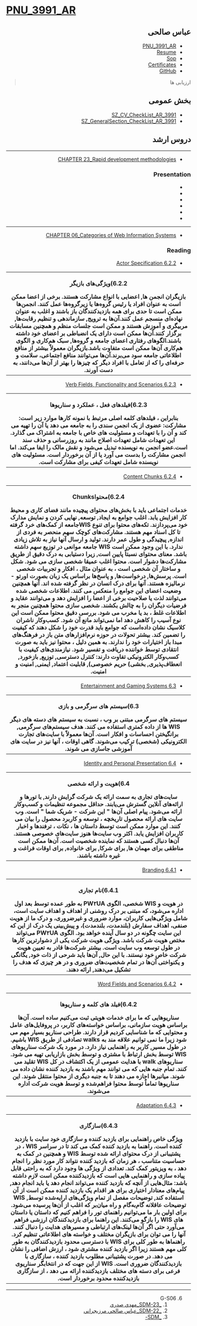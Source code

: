 # [PNU_3991_AR](https://github.com/salehiaccount/PNU_3991_AR)

<div dir="rtl">
    
## عباس صالحی 
- [PNU_3991_AR](https://github.com/salehiaccount/PNU_3991_AR)
- [Resume](https://soheilemail.github.io/ )
- [Sop](https://salehiaccount.github.io/Sop/)
- [Certificates]()
- [GitHub](https://github.com/salehiaccount)
    
> ارزیابی ها
##  بخش عمومی
- [SZ_CV_CheckList_AR_3991]()
- [SZ_GeneralSection_CheckList_AR_3991]()

## دروس ارشد
------------------
- [CHAPTER 23_Rapid development methodologies]() 

### Presentation

- []()
- []()
- []()
- []()
- []()
- []()

----------------------------------------
- [CHAPTER 06_Categories of Web Information Systems]()

### Reading

- [6.2.2 Actor Specification]()

<table style="width:100%">
  <tr>
  <th >
 <p>6.2.2)ویژگی‌های بازیگر</p>
    بازیگران انجمن ها, اعضایی با انواع مشارکت هستند. برخی از اعضا ممکن است به عنوان افراد یا رئیس گروه‌ها یا زیرگروه‌ها عمل کنند. انجمن‌ها ممکن است تا حدی برای همه بازدیدکنندگان باز باشند و اغلب به عنوان نهاده‌ای منسجم عمل کنند.آن‌ها به ترویج, سازماندهی و تنظیم رقابت‌ها, مربیگری و آموزش هستند و ممکن است جلسات منظم و همچنین مسابقات برگزار کنند.آن‌ها ممکن است دارای یک انضباطی بر اعضای خود داشته باشند.الگوهای رفتاری اعضای جامعه و گروه‌ها, سبک هم‌کاری و الگوی هم‌کاری آن‌ها ممکن است متفاوت باشد.بازیگران معمولاً بیشتر از منافع اطلاعاتی جامعه سود می‌برند.آن‌ها می‌توانند منافع اجتماعی، سلامت و حرفه‌ای را که از تعامل با افراد دیگر که چیزها را بهتر از آن‌ها می‌دانند، به دست آورند.
</th >
  </tr>
   </table>
   
- [6.2.3 Verb Fields, Functionality and Scenarios]()

<table style="width:100%">
  <tr>
  <th >
 <p>6.2.3)فیلدهای فعل ، عملکرد و سناریوها</p>
    بنابراین ، فیلدهای کلمه اصلی مرتبط با نمونه کارها موارد زیر است: مشارکت: عضوی از یک انجمن سندی را به جامعه می دهد یا آن را تهیه می کند و آن را با تعهدات و مسئولیت های خاص با جامعه به اشتراک می گذارد. این تعهدات شامل تعهدات اصلاح مانند به روزرسانی و حذف سند است.عضو انجمن به نویسنده تبدیل می‌شود و نقش مالک را ایفا می‌کند. اما انجمن مشارکت را بدست می آورد یا از آن برخوردار است. مسئولیت های نویسنده شامل تعهدات کیفی برای مشارکت است.
</th >
  </tr>
   </table>

- [6.2.4 Content Chunks]()

<table style="width:100%">
  <tr>
  <th >
 <p>6.2.4)محتواChunks</p>
      خدمات اجتماعی باید با بخش‌های محتوای پیچیده مانند فضای کاری و محیط کار افزایش یابد. اغلب جوامع به ایجاد, توسعه, نهایی کردن و نمایش مدارک خود می‌پردازند. تکه‌های محتوا برای تنوع WISجامعه از کمک‌های خرد گرفته تا کل اسناد مهم هستند. مشارکت‌های کوچک سهم منحصر به فردی از اندازه, پیچیدگی و طول عمر دارند. تولید و ارسال آنها نیاز به تلاش زیادی ندارد. با این وجود ممکن است WIS جامعه موانعی در توزیع سهم داشته باشد. معنای محتوای نسبتاً پایین است, زیرا دستیابی به درک دقیق از طریق مشارکت‌ها دشوار است. محتوا اغلب عمیقا شخصی سازی می شود. شکل و ساختار آن شخصی است ، به عنوان مثال ، افکار و تجربیات شخصی است. پرسش‌ها, درخواست‌ها, و پاسخ‌ها براساس یک زبان بصورت اورتو - نرمالیزه هستند. آنها برای درک انسان در نظر گرفته شده اند. آنها همچنین وضعیت اعضای این جوامع را منعکس می کنند. اطلاعات شخصی شده می‌توانند لذت یا صلاحیت برخی از اعضا را افزایش دهد و می‌توانند عقاید و فرضیات دیگران را به چالش بکشند. شخصی سازی محتوا همچنین منجر به اطلاعات غلط ، بد یا مخرب می شود. بررسی دقیق محتوا ممکن است این نوع آسیب را کاهش دهد اما نمی‌تواند مانع آن شود. کسب‌وکار ناشران کلاسیک نشان داده‌است که جوامع باید قدرت خود را شکل دهند که کیفیت را تضمین کند. بیشتر تحولات در حوزه نرم‌افزارهای متن باز در فرهنگ‌های مبدا باز اختیارات خود را ندارند. به همین دلیل ، محتوا نیز باید به صورت انتقادی توسط خواننده دریافت و تفسیر شود. نیازمندی‌های کیفیت با کسب‌وکار الکترونیکی تفاوت دارند: کنترل دسترسی, توزیع, بازخورد, انعطاف‌پذیری, بخشی) حریم خصوصی), قابلیت اعتماد, ایمنی, امنیت و امنیت.
</th >
  </tr>
   </table>

- [6.3 Entertainment and Gaming Systems]()

<table style="width:100%">
  <tr>
  <th >
 <p>6.3)سیستم های سرگرمی و بازی</p>
      سیستم های سرگرمی مبتنی بر وب ، نسبت به سیستم های دسته های دیگر WIS ها از داده کمتری استفاده می کنند. هدف سیستم‌های سرگرمی, برانگیختن احساسات و افکار است. آن‌ها معمولاً با سایت‌های تجارت الکترونیکی (شخصی) ترکیب می‌شوند. گاهی اوقات ، آنها نیز در سایت های آموزشی جاسازی می شوند.
</th >
  </tr>
   </table>

- [6.4 Identity and Personal Presentation]()

<table style="width:100%">
  <tr>
  <th >
 <p>6.4)هویت و ارائه شخصی</p>
      سایت‌های تجاری به سمت ارائه یک شرکت گرایش دارند, با تورها و ارائه‌های آنلاین گسترش می‌یابند. حداقل مجموعه تنظیمات و کسب‌وکار ارائه می‌شود. پیام اصلی آن‌ها " این شرکت - شریک شما " است. وب سایت های ارائه محصول تاریخچه ، توسعه و کاربرد محصول را بیان می کنند. این موارد ممکن است توسط داستان ها ، نکات ، ترفندها و اخبار کاربران افزایش یابد. اکثر وب سایت‌ها هنوز سایت‌های خصوصی هستند. آن‌ها دنبال کسی هستند که نماینده شخصیت است. آن‌ها ممکن است مناطقی برای مهمان ها, برای شرکا, برای خانواده, برای اوقات فراغت و غیره داشته باشند.
</th >
  </tr>
   </table>

- [6.4.1 Branding]()

<table style="width:100%">
  <tr>
  <th >
 <p>6.4.1)نام تجاری</p>
      در هویت و WIS شخصی، الگوی PW۲UA به طور عمده توسط بعد اول اداره می‌شود، که مبتنی بر درک روشنی از اهداف و اهداف سایت است، شامل ویژگی‌هایی کاربران، موارد ضروری و غیرضروری، و  درک ما از هویت صنفی، اهداف سفارش (بلندمدت، بلندمدت)، و پیش‌بینی یک درک از این که این سایت چگونه در دو سال آینده خواهد بود. الگوی PW۲UA می‌تواند مختص هویت شرکت باشد. ویژگی هویت شرکت یکی از دشوارترین کارها در طول توسعه وب سایت است. بیشتر شرکت‌ها قادر به تعیین هویت شرکت خاص خود نیستند. با این حال, آن‌ها باید شرحی از ذات خود, یگانگی و یکنواختی آن‌ها در تمام شخصیت‌های ضروری و در هر چیزی که هدف را تشکیل می‌دهند, ارائه دهند.
</th >
  </tr>
   </table>

- [6.4.2 Word Fields and Scenarios]()

<table style="width:100%">
  <tr>
  <th >
 <p>6.4.2)فیلد های کلمه و سناریوها </p>
      سناریوهایی که ما برای خدمات هویتی ثبت می‌کنیم ساده است. آن‌ها براساس هویت سازمانی، براساس خواسته‌های کاربر، در پروفایل‌های عامل و محتوایی که ما شناسایی کردیم قرار دارند. طراحی سناریو بسیار مهم می شود زیرا ما نمی توانیم علاقه مند به walks تصادفی از طریق WIS باشیم. در طول مسیر, کاربر به راهنمایی نیاز دارد. در مورد یک شرکت سناریوهای WIS توسط بخش ارتباط با مشتری و توسط بخش بازاریابی تهیه می شود. سناریوهای walk با هدایت عمومی از یک اکتشاف در کل WIS تقلید می کنند. تمام جنبه هایی که می توانند مهم باشند به بازدید کننده نشان داده می شوند. میانبرها اجازه می دهند تا به جنبه دیگری از محتوا منتقل شوند. این سناریوها تماماً توسط محتوا فراهم‌شده و توسط هویت شرکت اداره می‌شوند.
</th >
  </tr>
   </table>

- [6.4.3 Adaptation]()

<table style="width:100%">
  <tr>
  <th >
 <p>6.4.3)سازگاری</p>
      ویژگی خاص راهنمایی برای بازدید کننده و سازگاری خود سایت با بازدید کننده است. راهنما به بازدید کننده کمک می کند تا در سراسر WIS ، در پشتیبانی از درک محتوای ارائه شده توسط WIS و همچنین در کمک به حساسیت متناسب ، هر زمان که بازدید کننده نتواند کار مورد نظر را انجام دهد ، به ویزیتور کمک کند. تعدادی از ویژگی ها وجود دارد که به راحتی قابل پیاده سازی و راهنمایی هایی است که بازدیدکننده ممکن است لازم داشته باشد: مثال‌هایی از آنچه که بازدید کننده می‌تواند انجام دهد یا باید انجام دهد, پیام‌های معنادار اختیاری برای هر اقدام یک بازدید کننده ممکن است از آن استفاده کند, توضیحات مفصل از تمام ویژگی‌های ارایه‌شده توسط, WIS توضیحات عاقلانه گام‌به‌گام و راه میان‌بر که اغلب از آن‌ها پرسیده می‌شود. برای اولین بار ما می‌توانیم راهنمای تور را فراهم کنیم که داستان یا داستان های WIS را بازگو می‌کنند. این راهنما برای بازدیدکنندگان ارزشی فراهم می‌آورد حتی اگر آن‌ها لینک‌های ارتباطی و مسیرهای هدایت را دنبال کنند. آنها را می توان برای بازیگران مختلف و خواسته های اطلاعاتی تنظیم کرد. راهنماها به طور کلی برای WIS با دسترسی محدود بازدیدکنندگان به طور کلی مهم هستند زیرا اگر بازدید کننده مشتری شود ، ارزش اضافی را نشان می دهد. در صورت پشتیبانی مطلوب بازدید کننده ، سازگاری با بازدیدکنندگان ضروری است. WIS از این جهت که در انتخابگر سناریوی فرعی برای دسته های مختلف بازدیدکننده ارائه می دهد ، از سازگاری بازدیدکننده محدود برخوردار است.
</th >
  </tr>
   </table>

-------------------
6. G-S06
    1. [_SDM-23_مهدي صدري](https://github.com/AliRazavi-edu/PNU_3991/tree/master/_MSc/SoftwareDevelopmentMethodologies/1115282_01/23_%D9%85%D9%87%D8%AF%D9%8A%20%D8%B5%D8%AF%D8%B1%D9%8A)    
    1. [_SDM-22_عباس صالحي مرزيجراني](https://github.com/AliRazavi-edu/PNU_3991/tree/master/_MSc/SoftwareDevelopmentMethodologies/1115282_01/22_%D8%B9%D8%A8%D8%A7%D8%B3%20%D8%B5%D8%A7%D9%84%D8%AD%D9%8A%20%D9%85%D8%B1%D8%B2%D9%8A%D8%AC%D8%B1%D8%A7%D9%86%D9%8A)    
    1. [_SDM-]()
</div>
